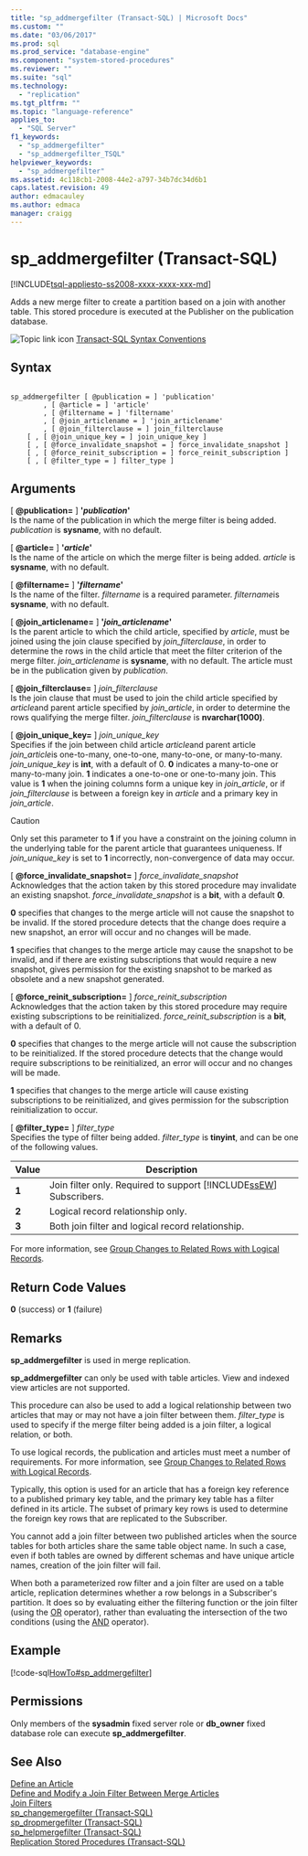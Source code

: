 ```yaml
---
title: "sp_addmergefilter (Transact-SQL) | Microsoft Docs"
ms.custom: ""
ms.date: "03/06/2017"
ms.prod: sql
ms.prod_service: "database-engine"
ms.component: "system-stored-procedures"
ms.reviewer: ""
ms.suite: "sql"
ms.technology: 
  - "replication"
ms.tgt_pltfrm: ""
ms.topic: "language-reference"
applies_to: 
  - "SQL Server"
f1_keywords: 
  - "sp_addmergefilter"
  - "sp_addmergefilter_TSQL"
helpviewer_keywords: 
  - "sp_addmergefilter"
ms.assetid: 4c118cb1-2008-44e2-a797-34b7dc34d6b1
caps.latest.revision: 49
author: edmacauley
ms.author: edmaca
manager: craigg
---
```

# sp_addmergefilter (Transact-SQL)
[!INCLUDE[tsql-appliesto-ss2008-xxxx-xxxx-xxx-md](../../includes/tsql-appliesto-ss2008-xxxx-xxxx-xxx-md.md)]

  Adds a new merge filter to create a partition based on a join with another table. This stored procedure is executed at the Publisher on the publication database.  
  
 ![Topic link icon](../../database-engine/configure-windows/media/topic-link.gif "Topic link icon") [Transact-SQL Syntax Conventions](../../t-sql/language-elements/transact-sql-syntax-conventions-transact-sql.md)  
  
## Syntax  
  
```  
  
sp_addmergefilter [ @publication = ] 'publication'   
        , [ @article = ] 'article'   
        , [ @filtername = ] 'filtername'   
        , [ @join_articlename = ] 'join_articlename'   
        , [ @join_filterclause = ] join_filterclause  
    [ , [ @join_unique_key = ] join_unique_key ]  
    [ , [ @force_invalidate_snapshot = ] force_invalidate_snapshot ]  
    [ , [ @force_reinit_subscription = ] force_reinit_subscription ]  
    [ , [ @filter_type = ] filter_type ]  
```  
  
## Arguments  
 [ **@publication=** ] **'***publication***'**  
 Is the name of the publication in which the merge filter is being added. *publication* is **sysname**, with no default.  
  
 [ **@article=** ] **'***article***'**  
 Is the name of the article on which the merge filter is being added. *article* is **sysname**, with no default.  
  
 [ **@filtername=** ] **'***filtername***'**  
 Is the name of the filter. *filtername* is a required parameter. *filtername*is **sysname**, with no default.  
  
 [ **@join_articlename=** ] **'***join_articlename***'**  
 Is the parent article to which the child article, specified by *article*, must be joined using the join clause specified by *join_filterclause*, in order to determine the rows in the child article that meet the filter criterion of the merge filter. *join_articlename* is **sysname**, with no default. The article must be in the publication given by *publication*.  
  
 [ **@join_filterclause=** ] *join_filterclause*  
 Is the join clause that must be used to join the child article specified by *article*and parent article specified by *join_article*, in order to determine the rows qualifying the merge filter. *join_filterclause* is **nvarchar(1000)**.  
  
 [ **@join_unique_key=** ] *join_unique_key*  
 Specifies if the join between child article *article*and parent article *join_article*is one-to-many, one-to-one, many-to-one, or many-to-many. *join_unique_key* is **int**, with a default of 0. **0** indicates a many-to-one or many-to-many join. **1** indicates a one-to-one or one-to-many join. This value is **1** when the joining columns form a unique key in *join_article*, or if *join_filterclause* is between a foreign key in *article* and a primary key in *join_article*.  
  
> [!CAUTION]  
>  Only set this parameter to **1** if you have a constraint on the joining column in the underlying table for the parent article that guarantees uniqueness. If *join_unique_key* is set to **1** incorrectly, non-convergence of data may occur.  
  
 [ **@force_invalidate_snapshot=** ] *force_invalidate_snapshot*  
 Acknowledges that the action taken by this stored procedure may invalidate an existing snapshot. *force_invalidate_snapshot* is a **bit**, with a default **0**.  
  
 **0** specifies that changes to the merge article will not cause the snapshot to be invalid. If the stored procedure detects that the change does require a new snapshot, an error will occur and no changes will be made.  
  
 **1** specifies that changes to the merge article may cause the snapshot to be invalid, and if there are existing subscriptions that would require a new snapshot, gives permission for the existing snapshot to be marked as obsolete and a new snapshot generated.  
  
 [ **@force_reinit_subscription=** ] *force_reinit_subscription*  
 Acknowledges that the action taken by this stored procedure may require existing subscriptions to be reinitialized. *force_reinit_subscription* is a **bit**, with a default of 0.  
  
 **0** specifies that changes to the merge article will not cause the subscription to be reinitialized. If the stored procedure detects that the change would require subscriptions to be reinitialized, an error will occur and no changes will be made.  
  
 **1** specifies that changes to the merge article will cause existing subscriptions to be reinitialized, and gives permission for the subscription reinitialization to occur.  
  
 [ **@filter_type=** ] *filter_type*  
 Specifies the type of filter being added. *filter_type* is **tinyint**, and can be one of the following values.  
  
|Value|Description|  
|-----------|-----------------|  
|**1**|Join filter only. Required to support [!INCLUDE[ssEW](../../includes/ssew-md.md)] Subscribers.|  
|**2**|Logical record relationship only.|  
|**3**|Both join filter and logical record relationship.|  
  
 For more information, see [Group Changes to Related Rows with Logical Records](../../relational-databases/replication/merge/group-changes-to-related-rows-with-logical-records.md).  
  
## Return Code Values  
 **0** (success) or **1** (failure)  
  
## Remarks  
 **sp_addmergefilter** is used in merge replication.  
  
 **sp_addmergefilter** can only be used with table articles. View and indexed view articles are not supported.  
  
 This procedure can also be used to add a logical relationship between two articles that may or may not have a join filter between them. *filter_type* is used to specify if the merge filter being added is a join filter, a logical relation, or both.  
  
 To use logical records, the publication and articles must meet a number of requirements. For more information, see [Group Changes to Related Rows with Logical Records](../../relational-databases/replication/merge/group-changes-to-related-rows-with-logical-records.md).  
  
 Typically, this option is used for an article that has a foreign key reference to a published primary key table, and the primary key table has a filter defined in its article. The subset of primary key rows is used to determine the foreign key rows that are replicated to the Subscriber.  
  
 You cannot add a join filter between two published articles when the source tables for both articles share the same table object name. In such a case, even if both tables are owned by different schemas and have unique article names, creation of the join filter will fail.  
  
 When both a parameterized row filter and a join filter are used on a table article, replication determines whether a row belongs in a Subscriber's partition. It does so by evaluating either the filtering function or the join filter (using the [OR](../../t-sql/language-elements/or-transact-sql.md) operator), rather than evaluating the intersection of the two conditions (using the [AND](../../t-sql/language-elements/and-transact-sql.md) operator).  
  
## Example  
 [!code-sql[HowTo#sp_addmergefilter](../../relational-databases/replication/codesnippet/tsql/sp-addmergefilter-transa_1.sql)]  
  
## Permissions  
 Only members of the **sysadmin** fixed server role or **db_owner** fixed database role can execute **sp_addmergefilter**.  
  
## See Also  
 [Define an Article](../../relational-databases/replication/publish/define-an-article.md)   
 [Define and Modify a Join Filter Between Merge Articles](../../relational-databases/replication/publish/define-and-modify-a-join-filter-between-merge-articles.md)   
 [Join Filters](../../relational-databases/replication/merge/join-filters.md)   
 [sp_changemergefilter &#40;Transact-SQL&#41;](../../relational-databases/system-stored-procedures/sp-changemergefilter-transact-sql.md)   
 [sp_dropmergefilter &#40;Transact-SQL&#41;](../../relational-databases/system-stored-procedures/sp-dropmergefilter-transact-sql.md)   
 [sp_helpmergefilter &#40;Transact-SQL&#41;](../../relational-databases/system-stored-procedures/sp-helpmergefilter-transact-sql.md)   
 [Replication Stored Procedures &#40;Transact-SQL&#41;](../../relational-databases/system-stored-procedures/replication-stored-procedures-transact-sql.md)  
  
  
